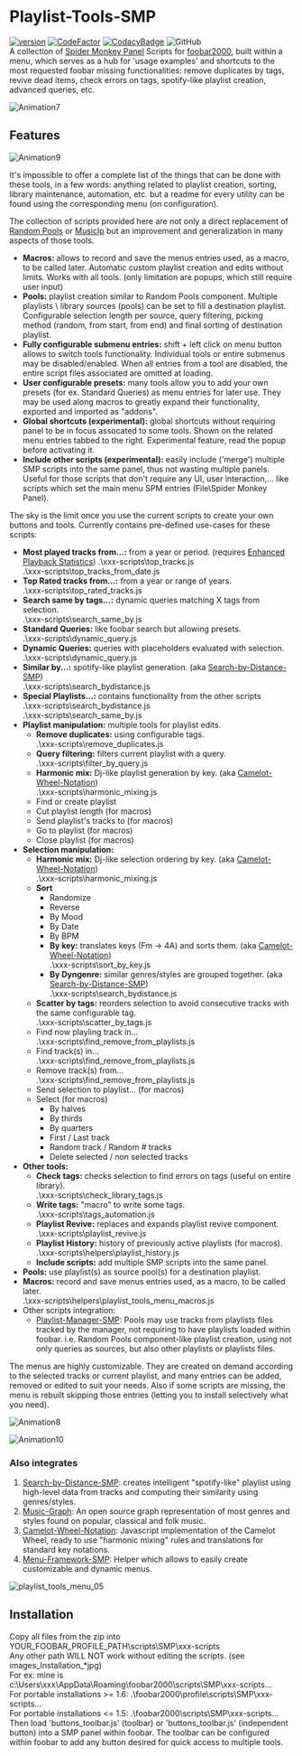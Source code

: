 # Playlist-Tools-SMP
[![version][version_badge]][changelog]
[![CodeFactor][codefactor_badge]](https://www.codefactor.io/repository/github/regorxxx/Playlist-Tools-SMP/overview/main)
[![CodacyBadge][codacy_badge]](https://www.codacy.com/gh/regorxxx/Playlist-Tools-SMP/dashboard?utm_source=github.com&amp;utm_medium=referral&amp;utm_content=regorxxx/Playlist-Tools-SMP&amp;utm_campaign=Badge_Grade)
![GitHub](https://img.shields.io/github/license/regorxxx/Playlist-Tools-SMP)  
A collection of [Spider Monkey Panel](https://theqwertiest.github.io/foo_spider_monkey_panel) Scripts for [foobar2000](https://www.foobar2000.org), built within a menu, which serves as a hub for 'usage examples' and shortcuts to the most requested foobar missing functionalities: remove duplicates by tags, revive dead items, check errors on tags, spotify-like playlist creation, advanced queries, etc.

![Animation7](https://user-images.githubusercontent.com/83307074/116756221-471e8500-a9fb-11eb-96c9-2c269bf91fef.gif)

## Features

![Animation9](https://user-images.githubusercontent.com/83307074/116756215-44239480-a9fb-11eb-8489-b56a178c70f4.gif)

It's impossible to offer a complete list of the things that can be done with these tools, in a few words: anything related to playlist creation, sorting, library maintenance, automation, etc. but a readme for every utility can be found using the corresponding menu (on configuration). 

The collection of scripts provided here are not only a direct replacement of [Random Pools](https://www.foobar2000.org/components/view/foo_random_pools) or [MusicIp](https://www.spicefly.com/section.php?section=musicip) but an improvement and generalization in many aspects of those tools.

* **Macros:** allows to record and save the menus entries used, as a macro, to be called later. Automatic custom playlist creation and edits without limits. Works with all tools. (only limitation are popups, which still require user input)
* **Pools:** playlist creation similar to Random Pools component. Multiple playlists \ library sources (pools) can be set to fill a destination playlist. Configurable selection length per source, query filtering, picking method (random, from start, from end) and final sorting of destination playlist.
* **Fully configurable submenu entries:** shift + left click on menu button allows to switch tools functionality. Individual tools or entire submenus may be disabled/enabled. When all entries from a tool are disabled, the entire script files associated are omitted at loading.
* **User configurable presets:** many tools allow you to add your own presets (for ex. Standard Queries) as menu entries for later use. They may be used along macros to greatly expand their functionality, exported and imported as "addons".
* **Global shortcuts (experimental):** global shortcuts without requiring panel to be in focus assocated to some tools. Shown on the related menu entries tabbed to the right. Experimental feature, read the popup before activating it.
* **Include other scripts (experimental):** easily include ('merge') multiple SMP scripts into the same panel, thus not wasting multiple panels. Useful for those scripts that don't require any UI, user interaction,... like scripts which set the main menu SPM entries (File\\Spider Monkey Panel).

The sky is the limit once you use the current scripts to create your own buttons and tools. Currently contains pre-defined use-cases for these scripts:
* **Most played tracks from...:** from a year or period. (requires [Enhanced Playback Statistics](https://www.foobar2000.org/components/view/foo_enhanced_playcount))
	.\xxx-scripts\top_tracks.js  
	.\xxx-scripts\top_tracks_from_date.js  
* **Top Rated tracks from...:** from a year or range of years.  
	.\xxx-scripts\top_rated_tracks.js  
* **Search same by tags...:** dynamic queries matching X tags from selection.  
	.\xxx-scripts\search_same_by.js
* **Standard Queries:** like foobar search but allowing presets.  
	.\xxx-scripts\dynamic_query.js
* **Dynamic Queries:** queries with placeholders evaluated with selection.  
	.\xxx-scripts\dynamic_query.js
* **Similar by...:** spotify-like playlist generation. (aka [Search-by-Distance-SMP](https://github.com/regorxxx/Search-by-Distance-SMP))  
	.\xxx-scripts\search_bydistance.js
* **Special Playlists...:** contains functionality from the other scripts  
	.\xxx-scripts\search_bydistance.js  
	.\xxx-scripts\search_same_by.js  
* **Playlist manipulation:** multiple tools for playlist edits.  
	* **Remove duplicates:** using configurable tags.  
		.\xxx-scripts\remove_duplicates.js
	* **Query filtering:** filters current playlist with a query.  
		.\xxx-scripts\filter_by_query.js
	* **Harmonic mix:** Dj-like playlist generation by key. (aka [Camelot-Wheel-Notation](https://github.com/regorxxx/Camelot-Wheel-Notation))  
		.\xxx-scripts\harmonic_mixing.js
	* Find or create playlist
	* Cut playlist length (for macros) 
	* Send playlist's tracks to (for macros) 
	* Go to playlist (for macros) 
	* Close playlist (for macros) 
* **Selection manipulation:**  
	* **Harmonic mix:** Dj-like selection ordering by key. (aka [Camelot-Wheel-Notation](https://github.com/regorxxx/Camelot-Wheel-Notation))  
		.\xxx-scripts\harmonic_mixing.js
	* **Sort**  
		* Randomize  
		* Reverse  
		* By Mood  
		* By Date  
		* By BPM  
		* **By key:** translates keys (Fm  -> 4A) and sorts them. (aka [Camelot-Wheel-Notation](https://github.com/regorxxx/Camelot-Wheel-Notation))  
			.\xxx-scripts\sort_by_key.js
		* **By Dyngenre:** similar genres/styles are grouped together. (aka [Search-by-Distance-SMP](https://github.com/regorxxx/Search-by-Distance-SMP))  
			.\xxx-scripts\search_bydistance.js
	* **Scatter by tags:** reorders selection to avoid consecutive tracks with the same configurable tag.  
		.\xxx-scripts\scatter_by_tags.js
	* Find now playling track in...  
		.\xxx-scripts\find_remove_from_playlists.js
	* Find track(s) in...  
		.\xxx-scripts\find_remove_from_playlists.js
	* Remove track(s) from...  
		.\xxx-scripts\find_remove_from_playlists.js
	* Send selection to playlist... (for macros)  
	* Select (for macros)  
		* By halves
		* By thirds
		* By quarters
		* First / Last track
		* Random track / Random # tracks
		* Delete selected / non selected tracks
* **Other tools:**  
	* **Check tags:** checks selection to find errors on tags (useful on entire library).  
		.\xxx-scripts\check_library_tags.js
	* **Write tags:** "macro" to write some tags.  
		.\xxx-scripts\tags_automation.js
	* **Playlist Revive:** replaces and expands playlist revive component.  
		.\xxx-scripts\playlist_revive.js
	* **Playlist History:** history of previously active playlists (for macros).  
		.\xxx-scripts\helpers\playlist_history.js
	* **Include scripts:** add multiple SMP scripts into the same panel.  
* **Pools:** use playlist(s) as source pool(s) for a destination playlist.  
* **Macros:** record and save menus entries used, as a macro, to be called later.  
	.\xxx-scripts\helpers\playlist_tools_menu_macros.js
* Other scripts integration:
	* [Playlist-Manager-SMP](https://github.com/regorxxx/Playlist-Manager-SMP): Pools may use tracks from playlists files tracked by the manager, not requiring to have playlists loaded within foobar. i.e. Random Pools component-like playlist creation, using not only queries as sources, but also other playlists or playlists files.

The menus are highly customizable. They are created on demand according to the selected tracks or current playlist, and many entries can be added, removed or edited to suit your needs. Also if some scripts are missing, the menu is rebuilt skipping those entries (letting you to install selectively what you need).

![Animation8](https://user-images.githubusercontent.com/83307074/116756213-4259d100-a9fb-11eb-9452-657389977f69.gif)

![Animation10](https://user-images.githubusercontent.com/83307074/116756219-4685ee80-a9fb-11eb-80be-413f0e691dd4.gif)

### Also integrates
 1. [Search-by-Distance-SMP](https://github.com/regorxxx/Search-by-Distance-SMP): creates intelligent "spotify-like" playlist using high-level data from tracks and computing their similarity using genres/styles.
 2. [Music-Graph](https://github.com/regorxxx/Music-Graph): An open source graph representation of most genres and styles found on popular, classical and folk music.
 3. [Camelot-Wheel-Notation](https://github.com/regorxxx/Camelot-Wheel-Notation): Javascript implementation of the Camelot Wheel, ready to use "harmonic mixing" rules and translations for standard key notations.
 4. [Menu-Framework-SMP](https://github.com/regorxxx/Menu-Framework-SMP): Helper which allows to easily create customizable and dynamic menus.

![playlist_tools_menu_05](https://user-images.githubusercontent.com/83307074/116759000-cebac280-aa00-11eb-8a81-9a450e13205a.gif)

## Installation
Copy all files from the zip into YOUR_FOOBAR_PROFILE_PATH\scripts\SMP\xxx-scripts  
Any other path WILL NOT work without editing the scripts. (see images\_Installation_*jpg)  
For ex: mine is c:\Users\xxx\AppData\Roaming\foobar2000\scripts\SMP\xxx-scripts\...  
For portable installations >= 1.6: .\foobar2000\profile\scripts\SMP\xxx-scripts\...  
For portable installations <= 1.5: .\foobar2000\scripts\SMP\xxx-scripts\...  
Then load 'buttons_toolbar.js' (toolbar) or 'buttons_toolbar.js' (independent button) into a SMP panel within foobar. The toolbar can be configured within foobar to add any button desired for quick access to multiple tools.

[changelog]: CHANGELOG.md
[version_badge]: https://img.shields.io/github/release/regorxxx/Playlist-Tools-SMP.svg
[codacy_badge]: https://api.codacy.com/project/badge/Grade/e04be28637dd40d99fae7bd92f740677
[codefactor_badge]: https://www.codefactor.io/repository/github/regorxxx/Playlist-Tools-SMP/badge/main
